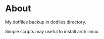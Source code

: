 # About

My dotfiles backup in dotfiles directory.

Simple scripts may useful to install arch liniux.
